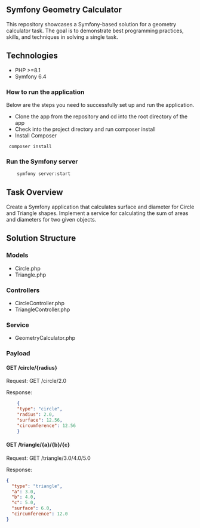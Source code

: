 ## Symfony Geometry Calculator

This repository showcases a Symfony-based solution for a geometry calculator task. The goal is to demonstrate best programming practices, skills, and techniques in solving a single task.

## Technologies
- PHP >=8.1 
- Symfony 6.4

### How to run the application

Below are the steps you need to successfully set up and run the application.

- Clone the app from the repository and cd into the root directory of the app
- Check into the project directory and run composer install
- Install Composer
```
 composer install
```
### Run the Symfony server

```bash
    symfony server:start
 ```


## Task Overview

Create a Symfony application that calculates surface and diameter for Circle and Triangle shapes. Implement a service for calculating the sum of areas and diameters for two given objects.

## Solution Structure

###  Models
 - Circle.php
 - Triangle.php

### Controllers
 - CircleController.php
 - TriangleController.php

### Service

   - GeometryCalculator.php

### Payload
 #### GET /circle/{radius}

 Request:
    GET /circle/2.0

Response:
```json
    {
    "type": "circle",
    "radius": 2.0,
    "surface": 12.56,
    "circumference": 12.56
    }
```

#### GET /triangle/{a}/{b}/{c}

Request:
  GET /triangle/3.0/4.0/5.0

Response:
```json
{
  "type": "triangle",
  "a": 3.0,
  "b": 4.0,
  "c": 5.0,
  "surface": 6.0,
  "circumference": 12.0
}
```